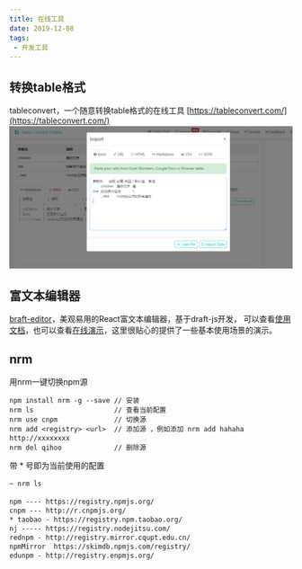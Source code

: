 ```yaml
---
title: 在线工具
date: 2019-12-08
tags:
 - 开发工具
---
```


## 转换table格式
tableconvert，一个随意转换table格式的在线工具
[https://tableconvert.com/](https://tableconvert.com/)
![tabel_convert](./imgs/tabel_convert.png)

## 富文本编辑器
[braft-editor](https://github.com/margox/braft-editor)，美观易用的React富文本编辑器，基于draft-js开发，
可以查看[使用文档](https://www.yuque.com/braft-editor/be)，也可以查看[在线演示](https://braft.margox.cn/demos/basic)，这里很贴心的提供了一些基本使用场景的演示。

## nrm
用nrm一键切换npm源

    npm install nrm -g --save // 安装 
    nrm ls                    // 查看当前配置
    nrm use cnpm              // 切换源
    nrm add <registry> <url>  // 添加源 ，例如添加 nrm add hahaha  http://xxxxxxxx
    nrm del qihoo             // 删除源

带 * 号即为当前使用的配置

    ~ nrm ls

    npm ---- https://registry.npmjs.org/
    cnpm --- http://r.cnpmjs.org/
    * taobao - https://registry.npm.taobao.org/
    nj ----- https://registry.nodejitsu.com/
    rednpm - http://registry.mirror.cqupt.edu.cn/
    npmMirror  https://skimdb.npmjs.com/registry/
    edunpm - http://registry.enpmjs.org/






